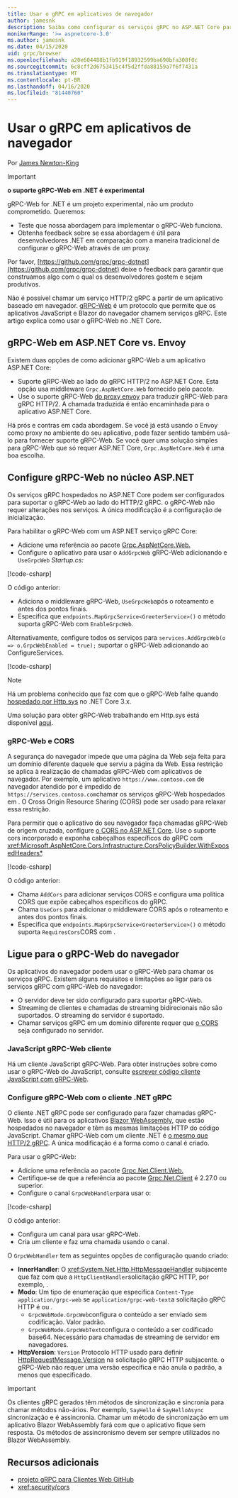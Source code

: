 ```yaml
---
title: Usar o gRPC em aplicativos de navegador
author: jamesnk
description: Saiba como configurar os serviços gRPC no ASP.NET Core para serem callable a partir de aplicativos de navegador usando gRPC-Web.
monikerRange: '>= aspnetcore-3.0'
ms.author: jamesnk
ms.date: 04/15/2020
uid: grpc/browser
ms.openlocfilehash: a20e604488b1fb919f18932599ba690bfa308f0c
ms.sourcegitcommit: 6c8cff2d6753415c4f5d2ffda88159a7f6f7431a
ms.translationtype: MT
ms.contentlocale: pt-BR
ms.lasthandoff: 04/16/2020
ms.locfileid: "81440760"
---
```

# <a name="use-grpc-in-browser-apps"></a>Usar o gRPC em aplicativos de navegador

Por [James Newton-King](https://twitter.com/jamesnk)

> [!IMPORTANT]
> **o suporte gRPC-Web em .NET é experimental**
>
> gRPC-Web for .NET é um projeto experimental, não um produto comprometido. Queremos:
>
> * Teste que nossa abordagem para implementar o gRPC-Web funciona.
> * Obtenha feedback sobre se essa abordagem é útil para desenvolvedores .NET em comparação com a maneira tradicional de configurar o gRPC-Web através de um proxy.
>
> Por favor, [https://github.com/grpc/grpc-dotnet](https://github.com/grpc/grpc-dotnet) deixe o feedback para garantir que construamos algo com o qual os desenvolvedores gostem e sejam produtivos.

Não é possível chamar um serviço HTTP/2 gRPC a partir de um aplicativo baseado em navegador. [gRPC-Web](https://github.com/grpc/grpc/blob/master/doc/PROTOCOL-WEB.md) é um protocolo que permite que os aplicativos JavaScript e Blazor do navegador chamem serviços gRPC. Este artigo explica como usar o gRPC-Web no .NET Core.

## <a name="grpc-web-in-aspnet-core-vs-envoy"></a>gRPC-Web em ASP.NET Core vs. Envoy

Existem duas opções de como adicionar gRPC-Web a um aplicativo ASP.NET Core:

* Suporte gRPC-Web ao lado do gRPC HTTP/2 no ASP.NET Core. Esta opção usa middleware `Grpc.AspNetCore.Web` fornecido pelo pacote.
* Use o suporte gRPC-Web [do proxy envoy](https://www.envoyproxy.io/) para traduzir gRPC-Web para gRPC HTTP/2. A chamada traduzida é então encaminhada para o aplicativo ASP.NET Core.

Há prós e contras em cada abordagem. Se você já está usando o Envoy como proxy no ambiente do seu aplicativo, pode fazer sentido também usá-lo para fornecer suporte gRPC-Web. Se você quer uma solução simples para gRPC-Web que só requer ASP.NET Core, `Grpc.AspNetCore.Web` é uma boa escolha.

## <a name="configure-grpc-web-in-aspnet-core"></a>Configure gRPC-Web no núcleo ASP.NET

Os serviços gRPC hospedados no ASP.NET Core podem ser configurados para suportar o gRPC-Web ao lado do HTTP/2 gRPC. o gRPC-Web não requer alterações nos serviços. A única modificação é a configuração de inicialização.

Para habilitar o gRPC-Web com um ASP.NET serviço gRPC Core:

* Adicione uma referência ao pacote [Grpc.AspNetCore.Web.](https://www.nuget.org/packages/Grpc.AspNetCore.Web)
* Configure o aplicativo para usar o `AddGrpcWeb` gRPC-Web adicionando e `UseGrpcWeb` *Startup.cs:*

[!code-csharp[](~/grpc/browser/sample/Startup.cs?name=snippet_1&highlight=10,14)]

O código anterior:

* Adiciona o middleware gRPC-Web, `UseGrpcWeb`após o roteamento e antes dos pontos finais.
* Especifica que `endpoints.MapGrpcService<GreeterService>()` o método suporta gRPC-Web com `EnableGrpcWeb`. 

Alternativamente, configure todos os serviços para `services.AddGrpcWeb(o => o.GrpcWebEnabled = true);` suportar o gRPC-Web adicionando ao ConfigureServices.

[!code-csharp[](~/grpc/browser/sample/AllServicesSupportExample_Startup.cs?name=snippet_1&highlight=6,13)]

> [!NOTE]
> Há um problema conhecido que faz com que o gRPC-Web falhe quando [hospedado por Http.sys](xref:fundamentals/servers/httpsys) no .NET Core 3.x.
>
> Uma solução para obter gRPC-Web trabalhando em Http.sys está disponível [aqui](https://github.com/grpc/grpc-dotnet/issues/853#issuecomment-610078202).

### <a name="grpc-web-and-cors"></a>gRPC-Web e CORS

A segurança do navegador impede que uma página da Web seja feita para um domínio diferente daquele que serviu a página da Web. Essa restrição se aplica à realização de chamadas gRPC-Web com aplicativos de navegador. Por exemplo, um aplicativo `https://www.contoso.com` de navegador atendido por é impedido de `https://services.contoso.com`chamar os serviços gRPC-Web hospedados em . O Cross Origin Resource Sharing (CORS) pode ser usado para relaxar essa restrição.

Para permitir que o aplicativo do seu navegador faça chamadas gRPC-Web de origem cruzada, configure [o CORS no ASP.NET Core](xref:security/cors). Use o suporte cors incorporado e exponha cabeçalhos específicos do gRPC com <xref:Microsoft.AspNetCore.Cors.Infrastructure.CorsPolicyBuilder.WithExposedHeaders*>.

[!code-csharp[](~/grpc/browser/sample/CORS_Startup.cs?name=snippet_1&highlight=5-11,19,24)]

O código anterior:

* Chama `AddCors` para adicionar serviços CORS e configura uma política CORS que expõe cabeçalhos específicos do gRPC.
* Chama `UseCors` para adicionar o middleware CORS após o roteamento e antes dos pontos finais.
* Especifica que `endpoints.MapGrpcService<GreeterService>()` o método suporta `RequiresCors`CORS com .

## <a name="call-grpc-web-from-the-browser"></a>Ligue para o gRPC-Web do navegador

Os aplicativos do navegador podem usar o gRPC-Web para chamar os serviços gRPC. Existem alguns requisitos e limitações ao ligar para os serviços gRPC com gRPC-Web do navegador:

* O servidor deve ter sido configurado para suportar gRPC-Web.
* Streaming de clientes e chamadas de streaming bidirecionais não são suportados. O streaming do servidor é suportado.
* Chamar serviços gRPC em um domínio diferente requer que [o CORS](xref:security/cors) seja configurado no servidor.

### <a name="javascript-grpc-web-client"></a>JavaScript gRPC-Web cliente

Há um cliente JavaScript gRPC-Web. Para obter instruções sobre como usar o gRPC-Web do JavaScript, consulte [escrever código cliente JavaScript com gRPC-Web](https://github.com/grpc/grpc-web/tree/master/net/grpc/gateway/examples/helloworld#write-client-code).

### <a name="configure-grpc-web-with-the-net-grpc-client"></a>Configure gRPC-Web com o cliente .NET gRPC

O cliente .NET gRPC pode ser configurado para fazer chamadas gRPC-Web. Isso é útil para os aplicativos [Blazor WebAssembly,](xref:blazor/index#blazor-webassembly) que estão hospedados no navegador e têm as mesmas limitações HTTP do código JavaScript. Chamar gRPC-Web com um cliente .NET é [o mesmo que HTTP/2 gRPC](xref:grpc/client). A única modificação é a forma como o canal é criado.

Para usar o gRPC-Web:

* Adicione uma referência ao pacote [Grpc.Net.Client.Web.](https://www.nuget.org/packages/Grpc.Net.Client.Web)
* Certifique-se de que a referência ao pacote [Grpc.Net.Client](https://www.nuget.org/packages/Grpc.Net.Client) é 2.27.0 ou superior.
* Configure o canal `GrpcWebHandler`para usar o:

[!code-csharp[](~/grpc/browser/sample/Handler.cs?name=snippet_1)]

O código anterior:

* Configura um canal para usar gRPC-Web.
* Cria um cliente e faz uma chamada usando o canal.

O `GrpcWebHandler` tem as seguintes opções de configuração quando criado:

* **InnerHandler**: O <xref:System.Net.Http.HttpMessageHandler> subjacente que faz com que a `HttpClientHandler`solicitação gRPC HTTP, por exemplo, .
* **Modo**: Um tipo de enumeração que especifica `Content-Type` `application/grpc-web` se `application/grpc-web-text`a solicitação gRPC HTTP é ou .
    * `GrpcWebMode.GrpcWeb`configura o conteúdo a ser enviado sem codificação. Valor padrão.
    * `GrpcWebMode.GrpcWebText`configura o conteúdo a ser codificado base64. Necessário para chamadas de streaming de servidor em navegadores.
* **HttpVersion**: `Version` Protocolo HTTP usado para definir [HttpRequestMessage.Version](xref:System.Net.Http.HttpRequestMessage.Version) na solicitação gRPC HTTP subjacente. o gRPC-Web não requer uma versão específica e não anula o padrão, a menos que especificado.

> [!IMPORTANT]
> Os clientes gRPC gerados têm métodos de sincronização e sincronia para chamar métodos não-ários. Por exemplo, `SayHello` é `SayHelloAsync` sincronização e é assincronia. Chamar um método de sincronização em um aplicativo Blazor WebAssembly fará com que o aplicativo fique sem resposta. Os métodos de assincronismo devem ser sempre utilizados no Blazor WebAssembly.

## <a name="additional-resources"></a>Recursos adicionais

* [projeto gRPC para Clientes Web GitHub](https://github.com/grpc/grpc-web)
* <xref:security/cors>
